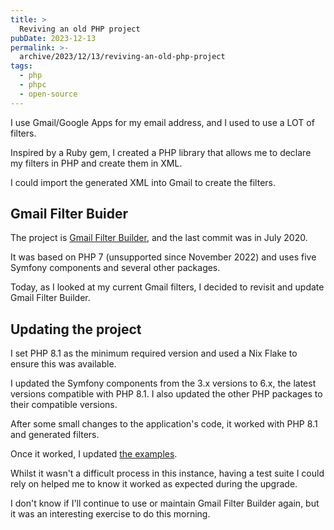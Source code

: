 ```yaml
---
title: >
  Reviving an old PHP project
pubDate: 2023-12-13
permalink: >-
  archive/2023/12/13/reviving-an-old-php-project
tags:
  - php
  - phpc
  - open-source
---
```


I use Gmail/Google Apps for my email address, and I used to use a LOT of filters.

Inspired by a Ruby gem, I created a PHP library that allows me to declare my filters in PHP and create them in XML.

I could import the generated XML into Gmail to create the filters.

## Gmail Filter Buider

The project is [Gmail Filter Builder], and the last commit was in July 2020.

It was based on PHP 7 (unsupported since November 2022) and uses five Symfony components and several other packages.

Today, as I looked at my current Gmail filters, I decided to revisit and update Gmail Filter Builder.

## Updating the project

I set PHP 8.1 as the minimum required version and used a Nix Flake to ensure this was available.

I updated the Symfony components from the 3.x versions to 6.x, the latest versions compatible with PHP 8.1. I also updated the other PHP packages to their compatible versions.

After some small changes to the application's code, it worked with PHP 8.1 and generated filters.

Once it worked, I updated [the examples][examples].

Whilst it wasn't a difficult process in this instance, having a test suite I could rely on helped me to know it worked as expected during the upgrade.

I don't know if I'll continue to use or maintain Gmail Filter Builder again, but it was an interesting exercise to do this morning.

[examples]: https://github.com/opdavies/gmail-filter-builder/tree/3.x/examples
[gmail filter builder]: https://github.com/opdavies/gmail-filter-builder/tree/3.x
